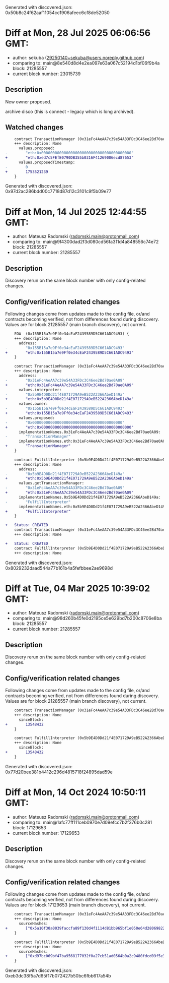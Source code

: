 Generated with discovered.json: 0x50b8c24f62aaf11054cc1906afeec6cf8de52050

# Diff at Mon, 28 Jul 2025 06:06:56 GMT:

- author: sekuba (<29250140+sekuba@users.noreply.github.com>)
- comparing to: main@8e540d8d4e2ea097e63a067c52194d1bf06f9b4a block: 21285557
- current block number: 23015739

## Description

New owner proposed.

archive disco (this is connect - legacy which is long archived).

## Watched changes

```diff
    contract TransactionManager (0x31eFc4AeAA7c39e54A33FDc3C46ee2Bd70ae0A09) {
    +++ description: None
      values.proposed:
-        "eth:0x0000000000000000000000000000000000000000"
+        "eth:0xed7c5FEfE0790DB355b0316F41269006ecd87653"
      values.proposedTimestamp:
-        0
+        1753521239
    }
```

Generated with discovered.json: 0x97d2ac286bdd00c7718d87d12c3101c9f5b09e77

# Diff at Mon, 14 Jul 2025 12:44:55 GMT:

- author: Mateusz Radomski (<radomski.main@protonmail.com>)
- comparing to: main@9f4300dad2f3d080cd56fa311d4a848556c74e72 block: 21285557
- current block number: 21285557

## Description

Discovery rerun on the same block number with only config-related changes.

## Config/verification related changes

Following changes come from updates made to the config file,
or/and contracts becoming verified, not from differences found during
discovery. Values are for block 21285557 (main branch discovery), not current.

```diff
    EOA  (0x155B15a7e9Ff0e34cEaF2439589D5C661ADC9493) {
    +++ description: None
      address:
-        "0x155B15a7e9Ff0e34cEaF2439589D5C661ADC9493"
+        "eth:0x155B15a7e9Ff0e34cEaF2439589D5C661ADC9493"
    }
```

```diff
    contract TransactionManager (0x31eFc4AeAA7c39e54A33FDc3C46ee2Bd70ae0A09) {
    +++ description: None
      address:
-        "0x31eFc4AeAA7c39e54A33FDc3C46ee2Bd70ae0A09"
+        "eth:0x31eFc4AeAA7c39e54A33FDc3C46ee2Bd70ae0A09"
      values.interpreter:
-        "0x5b9E4D0Dd21f4E071729A9eB522A2366AbeD149a"
+        "eth:0x5b9E4D0Dd21f4E071729A9eB522A2366AbeD149a"
      values.owner:
-        "0x155B15a7e9Ff0e34cEaF2439589D5C661ADC9493"
+        "eth:0x155B15a7e9Ff0e34cEaF2439589D5C661ADC9493"
      values.proposed:
-        "0x0000000000000000000000000000000000000000"
+        "eth:0x0000000000000000000000000000000000000000"
      implementationNames.0x31eFc4AeAA7c39e54A33FDc3C46ee2Bd70ae0A09:
-        "TransactionManager"
      implementationNames.eth:0x31eFc4AeAA7c39e54A33FDc3C46ee2Bd70ae0A09:
+        "TransactionManager"
    }
```

```diff
    contract FulfillInterpreter (0x5b9E4D0Dd21f4E071729A9eB522A2366AbeD149a) {
    +++ description: None
      address:
-        "0x5b9E4D0Dd21f4E071729A9eB522A2366AbeD149a"
+        "eth:0x5b9E4D0Dd21f4E071729A9eB522A2366AbeD149a"
      values.getTransactionManager:
-        "0x31eFc4AeAA7c39e54A33FDc3C46ee2Bd70ae0A09"
+        "eth:0x31eFc4AeAA7c39e54A33FDc3C46ee2Bd70ae0A09"
      implementationNames.0x5b9E4D0Dd21f4E071729A9eB522A2366AbeD149a:
-        "FulfillInterpreter"
      implementationNames.eth:0x5b9E4D0Dd21f4E071729A9eB522A2366AbeD149a:
+        "FulfillInterpreter"
    }
```

```diff
+   Status: CREATED
    contract TransactionManager (0x31eFc4AeAA7c39e54A33FDc3C46ee2Bd70ae0A09)
    +++ description: None
```

```diff
+   Status: CREATED
    contract FulfillInterpreter (0x5b9E4D0Dd21f4E071729A9eB522A2366AbeD149a)
    +++ description: None
```

Generated with discovered.json: 0x8029232daad544a77b161b4a5fefbbee2ae9698d

# Diff at Tue, 04 Mar 2025 10:39:02 GMT:

- author: Mateusz Radomski (<radomski.main@protonmail.com>)
- comparing to: main@98d260b45fe0d2195ce5e629bd7b200c8706e8ba block: 21285557
- current block number: 21285557

## Description

Discovery rerun on the same block number with only config-related changes.

## Config/verification related changes

Following changes come from updates made to the config file,
or/and contracts becoming verified, not from differences found during
discovery. Values are for block 21285557 (main branch discovery), not current.

```diff
    contract TransactionManager (0x31eFc4AeAA7c39e54A33FDc3C46ee2Bd70ae0A09) {
    +++ description: None
      sinceBlock:
+        13548432
    }
```

```diff
    contract FulfillInterpreter (0x5b9E4D0Dd21f4E071729A9eB522A2366AbeD149a) {
    +++ description: None
      sinceBlock:
+        13548432
    }
```

Generated with discovered.json: 0x77d20bee381b4412c296d4815718f24895dad59e

# Diff at Mon, 14 Oct 2024 10:50:11 GMT:

- author: Mateusz Radomski (<radomski.main@protonmail.com>)
- comparing to: main@1afc77ff111ceb0970e7d09efcc7b2f376b0c281 block: 17129653
- current block number: 17129653

## Description

Discovery rerun on the same block number with only config-related changes.

## Config/verification related changes

Following changes come from updates made to the config file,
or/and contracts becoming verified, not from differences found during
discovery. Values are for block 17129653 (main branch discovery), not current.

```diff
    contract TransactionManager (0x31eFc4AeAA7c39e54A33FDc3C46ee2Bd70ae0A09) {
    +++ description: None
      sourceHashes:
+        ["0x5a10f30a0039faccfa89f130d4f1114d81bb965bf1e050e64d2806982289ad52"]
    }
```

```diff
    contract FulfillInterpreter (0x5b9E4D0Dd21f4E071729A9eB522A2366AbeD149a) {
    +++ description: None
      sourceHashes:
+        ["0xd97bc069bf47ba9568177032f0a27cb51ad0564b0a2c9480fdcd09f5e3dff02d"]
    }
```

Generated with discovered.json: 0xeb3dc38f5a7d65f17b072427b50bc6fbb617a54b

